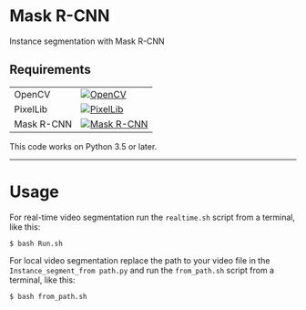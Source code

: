 # Mask R-CNN
Instance segmentation with Mask R-CNN



## Requirements

<table>
<tr>
  <td>OpenCV</td>
  <td>
    <a href="https://pypi.org/project/opencv-python/">
    <img src="https://img.shields.io/badge/OpenCV-4.5.4.58-red" alt="OpenCV" />
    </a>
  </td>
</tr>
<tr>
  <td>PixelLib</td>
  <td>
    <a href="https://pixellib.readthedocs.io/en/stable/">
    <img src="https://img.shields.io/badge/PixelLib-3.5--3.7-green" alt="PixelLib" />
    </a>
  </td>
</tr>
  <tr>
  <td>Mask R-CNN</td>
  <td>
    <a href="https://github.com/matterport/Mask_RCNN/releases/tag/v2.0">
    <img src="https://img.shields.io/badge/Mask%20R--CNN-2.0-yellow" alt="Mask R-CNN" />
    </a>
  </td>
</tr>
</table>

This code  works on Python 3.5 or later.

* * *
# Usage

For real-time video segmentation run the `realtime.sh` script from a terminal, like this:
```
$ bash Run.sh
```
For local video segmentation replace the path to your video file in the `Instance_segment_from path.py` and run the `from_path.sh` script from a terminal, like this:
```
$ bash from_path.sh
```
